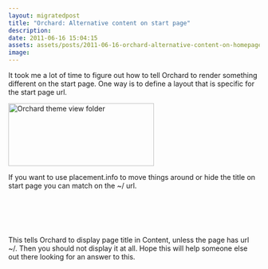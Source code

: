 ```yaml
---
layout: migratedpost
title: "Orchard: Alternative content on start page"
description:
date: 2011-06-16 15:04:15
assets: assets/posts/2011-06-16-orchard-alternative-content-on-homepage
image: 
---
```


<p>It took me a lot of time to figure out how to tell Orchard to render something different on the start page. One way is to define a layout that is specific for the start page url.</p>
<p><img height="126" width="292" alt="Orchard theme view folder" src="http://litemedia.info/media/Default/BlogPost/blog/orchard_view_templates.png" /></p>
<p>If you want to use placement.info to move things around or hide the title on start page you can match on the ~/ url.</p>
<pre class="brush:xml"><!-- HIDE TITLE ON START PAGE -->
<Place Parts_RoutableTitle="Content:5" />
<Match Path="~/">
  <Place Parts_RoutableTitle="" />
</Match></pre>
<p>This tells Orchard to display page title in Content, unless the page has url ~/. Then you should not display it at all. Hope this will help someone else out there looking for an answer to this.</p>

